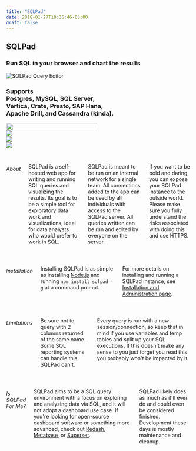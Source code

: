 ```yaml
---
title: "SQLPad"
date: 2018-01-27T10:36:46-05:00
draft: false
---
```


     
<section class="header">
  <div class="row">
    <h1>SQLPad</h1>
  </div>
  <div class="row">
    <h3>Run SQL in your browser and chart the results</h3>
    <p><img class="u-max-full-width" src="images/screenshots/v3-beta.png" alt="SQLPad Query Editor" /></p>
  </div>
  <h3>
      Supports <br /> Postgres, MySQL, SQL Server, <br /> Vertica, Crate, Presto, SAP Hana, <br /> Apache Drill, and Cassandra (kinda).
  </h3>
  <div class="value-props row">
    <div class="three columns value-prop">
      <img style="width: 70%;" src="images/logo-postgresql.png" />
    </div>
    <div class="three columns value-prop">
      <img class="u-max-full-width" src="images/logo-mysql.png" />
    </div>
    <div class="three columns value-prop">
      <img class="u-max-full-width" src="images/logo-sql-server.png" />
    </div>
    <div class="three columns value-prop">
      <img class="u-max-full-width" src="images/logo-vertica.jpg" />
    </div>
  </div>
</section>
    
    
<div class="docs-section" id="about">
  <div class="row">
    <div class="two columns">
      <p> </p>
    </div>
    <div class="eight columns">
      <h6 class="docs-header">About</h6>
      <p>
        SQLPad is a self-hosted web app for writing and running SQL queries 
        and visualizing the results. Its goal is to be a simple tool for
        exploratory data work and visualizations, ideal for
        data analysts who would prefer to work in SQL.
      </p>
      <p>
        SQLPad is meant to be run on an internal network for a single team. 
        All connections added to the app can be used by all individuals with access 
        to the SQLPad server. All queries written can be run and edited by everyone on 
        the server.
      </p>
      <p>
        If you want to be bold and daring, you can expose your SQLPad instance 
        to the outside world. Please make sure you fully understand the risks 
        associated with doing this and use HTTPS.
      </p>
    </div>
  </div>
</div>
      
<div class="docs-section" id="installation">
    <div class="row">
        <div class="two columns">
            <p> </p>
        </div>
        <div class="columns eight">
            <h6 class="docs-header">Installation</h6>
            <p>
              Installing SQLPad is as simple as installing <a href="https://nodejs.org/">Node.js</a> 
              and running <code>npm install sqlpad -g</code> at a command prompt.
            </p>
            <p>
              For more details on installing and running a SQLPad instance, 
              see <a href="posts/installation-and-administration">Installation and Administration page</a>.
            </p>
        </div>
    </div>
</div>

<div class="docs-section" id="limitations">
    <div class="row">
        <div class="two columns">
            <p> </p>
        </div>
        <div class="eight columns">
            <h6 class="docs-header">Limitations</h6>
            <p>
                Be sure not to query with 2 columns returned of the same name. 
                Some SQL reporting systems can handle this. SQLPad can't.
            </p>
            <p>
                Every query is run with a new session/connection, so keep 
                that in mind if you use variables and temp tables and 
                split up your SQL executions. If this doesn't make any sense 
                to you just forget you read this you probably won't be impacted by it.
            </p>
        </div>
        <div class="four columns"></div>
    </div>
</div>

<div class="docs-section" id="alternatives">
    <div class="row">
        <div class="two columns">
            <p> </p>
        </div>
        <div class="eight columns">
            <h6 class="docs-header">Is SQLPad For Me?</h6>
            <p>
                SQLPad aims to be a SQL query environment with a focus on exploring and analyzing data via SQL,
                and it will not adopt a dashboard use case. 
                If you're looking for open-source dashboard software or something more advanced, 
                check out <a href="https://redash.io/">Redash</a>, 
                <a href="https://www.metabase.com/">Metabase</a>, 
                or <a href="https://github.com/apache/incubator-superset">Superset</a>.
            </p>
            <p>
              SQLPad likely does as much as it'll ever do and could even be considered finished. Development these days is mostly maintenance and cleanup.
            </p>
        </div>
        <div class="four columns"></div>
    </div>
</div>
